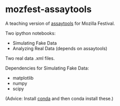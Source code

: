 # mozfest-assaytools
A teaching version of [assaytools](https://github.com/choderalab/assaytools) for Mozilla Festival.

Two ipython notebooks:
 - Simulating Fake Data
 - Analyzing Real Data (depends on assaytools)

Two real data .xml files.

Dependencies for Simulating Fake Data:
 - matplotlib
 - numpy
 - scipy

(Advice: Install [conda](http://conda.pydata.org/docs/install/quick.html) and then conda install these.)


